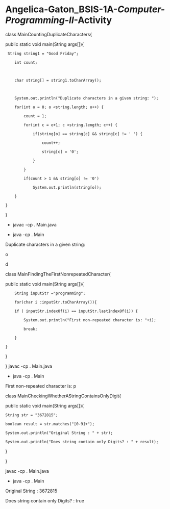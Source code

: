 # Angelica-Gaton_BSIS-1A-_Computer-Programming-II_-Activity
class MainCountingDuplicateCharacters{  

  public static void main(String args[]){  

     String string1 = "Good Friday";  

        int count;  

          

        char string[] = string1.toCharArray();  

          

        System.out.println("Duplicate characters in a given string: ");   

        for(int o = 0; o <string.length; o++) {  

            count = 1;  

            for(int c = o+1; c <string.length; c++) {  

                if(string[o] == string[c] && string[c] != ' ') {  

                    count++;    

                    string[c] = '0';  

                }  

            }   

            if(count > 1 && string[o] != '0')  

                System.out.println(string[o]);  

        }  

    }  

}  

+ javac -cp . Main.java

+ java -cp . Main

Duplicate characters in a given string: 

o

d






class MainFindingTheFirstNonrepeatedCharacter{  

 public static void main(String args[]){  

     

        String inputStr ="programming";

        for(char i :inputStr.toCharArray()){

        if ( inputStr.indexOf(i) == inputStr.lastIndexOf(i)) {

            System.out.println("First non-repeated character is: "+i);

            break;

        }

    }

}

}
 javac -cp . Main.java

+ java -cp . Main

First non-repeated character is: p

class MainCheckingWhetherAStringContainsOnlyDigit{  

  public static void main(String args[]){  

    String str = "3672815";

    boolean result = str.matches("[0-9]+");

    System.out.println("Original String : " + str);

    System.out.println("Does string contain only Digits? : " + result);

  }

}

 javac -cp . Main.java

+ java -cp . Main

Original String : 3672815

Does string contain only Digits? : true
 
